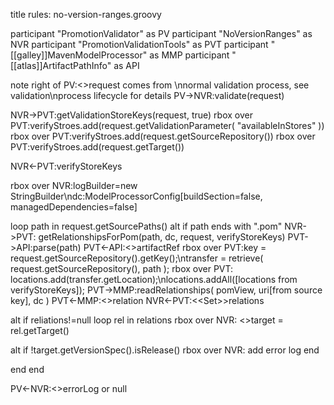 title rules: no-version-ranges.groovy

participant "PromotionValidator" as PV
participant "NoVersionRanges" as NVR
participant "PromotionValidationTools" as PVT
participant "[[galley]]MavenModelProcessor" as MMP
participant "[[atlas]]ArtifactPathInfo" as API

note right of PV:<<ValidationRequest>>request comes from \nnormal validation process, see validation\nprocess lifecycle for details
PV->NVR:validate(request)

NVR->PVT:getValidationStoreKeys(request, true)
rbox over PVT:verifyStroes.add(request.getValidationParameter( "availableInStores" ))
rbox over PVT:verifyStroes.add(request.getSourceRepository())
rbox over PVT:verifyStroes.add(request.getTarget())

NVR<-PVT:verifyStoreKeys

rbox over NVR:logBuilder=new StringBuilder\ndc:ModelProcessorConfig[buildSection=false, managedDependencies=false]

loop path in request.getSourcePaths()
alt if path ends with ".pom"
NVR->PVT: getRelationshipsForPom(path, dc, request, verifyStoreKeys)
PVT->API:parse(path)
PVT<-API:<<ArtifactRef>>artifactRef
rbox over PVT:key = request.getSourceRepository().getKey();\ntransfer = retrieve( request.getSourceRepository(), path );
rbox over PVT: locations.add(transfer.getLocation);\nlocations.addAll([locations from verifyStoreKeys]);
PVT->MMP:readRelationships( pomView, uri[from source key], dc )
PVT<-MMP:<<EProjectDirectRelationships>>relation
NVR<-PVT:<<Set<ProjectRelationship>>>relations

alt if reliations!=null
loop rel in relations
rbox over NVR: <<ProjectVersionRef>>target = rel.getTarget()

alt if !target.getVersionSpec().isRelease()
rbox over NVR: add error log
end

end
end


PV<-NVR:<<String>>errorLog or null